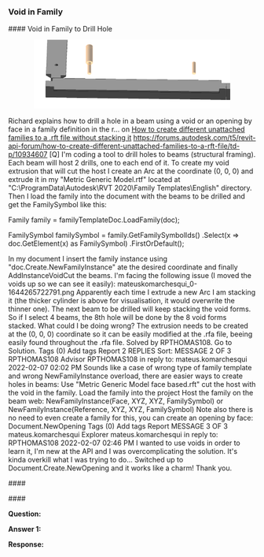<head>
<meta http-equiv="Content-Type" content="text/html; charset=utf-8">
<link rel="stylesheet" type="text/css" href="bc.css">
<script src="https://cdn.rawgit.com/google/code-prettify/master/loader/run_prettify.js" type="text/javascript"></script>
</head>

<!---



twitter:

 the #RevitAPI @AutodeskForge @AutodeskRevit #bim #DynamoBim #ForgeDevCon 

&ndash; 
...

linkedin:


#bim #DynamoBim #ForgeDevCon #Revit #API #IFC #SDK #AI #VisualStudio #Autodesk #AEC #adsk

the [Revit API discussion forum](http://forums.autodesk.com/t5/revit-api-forum/bd-p/160) thread

<center>
<img src="img/" alt="" title="" width="600"/>
<p style="font-size: 80%; font-style:italic"></p>
</center>

-->

### Void in Family

####<a name="2"></a> Void in Family to Drill Hole


<center>
<img src="img/void_in_family.png" alt="Void in family" title="Void in family" width="400"/> <!-- 1427 -->
</center>

  Richard explains how to drill a hole in a beam using a void or an opening by face in a family definition in
  the r...
  on [How to create different unattached families to a .rft file without stacking it]()
  https://forums.autodesk.com/t5/revit-api-forum/how-to-create-different-unattached-families-to-a-rft-file/td-p/10934607
  [Q] I'm coding a tool to drill holes to beams (structural framing). Each beam will host 2 drills, one to each end of it.
To create my void extrusion that will cut the host I create an Arc at the coordinate (0, 0, 0) and extrude it in my "Metric Generic Model.rtf" located at "C:\ProgramData\Autodesk\RVT 2020\Family Templates\English" directory. Then I load the family into the document with the beams to be drilled and get the FamilySymbol like this:

  Family family = familyTemplateDoc.LoadFamily(doc);
  
  FamilySymbol familySymbol = family.GetFamilySymbolIds()
    .Select(x => doc.GetElement(x) as FamilySymbol)
    .FirstOrDefault();

In my document I insert the family instance using "doc.Create.NewFamilyInstance" ate the desired coordinate and finally AddInstanceVoidCut the beams.
I'm facing the following issue (I moved the voids up so we can see it easily):
mateuskomarchesqui_0-1644265722791.png
Apparently each time I extrude a new Arc I am stacking it (the thicker cylinder is above for visualisation, it would overwrite the thinner one).
The next beam to be drilled will keep stacking the void forms. So if I select 4 beams, the 8th hole will be done by the 8 void forms stacked.
What could I be doing wrong? The extrusion needs to be created at the (0, 0, 0) coordinate so it can be easily modified at the .rfa file, beeing easily found throughout the .rfa file.
Solved by RPTHOMAS108. Go to Solution.
Tags (0)
Add tags
Report
2 REPLIES 
Sort: 
MESSAGE 2 OF 3
RPTHOMAS108
Advisor RPTHOMAS108 in reply to: mateus.komarchesqui
‎2022-02-07 02:02 PM 
Sounds like a case of wrong type of family template and wrong NewFamilyInstance overload, there are easier ways to create holes in beams:
Use "Metric Generic Model face based.rft" cut the host with the void in the family.
Load the family into the project
Host the family on the beam web:
NewFamilyInstance(Face, XYZ, XYZ, FamilySymbol) or
NewFamilyInstance(Reference, XYZ, XYZ, FamilySymbol)
Note also there is no need to even create a family for this, you can create an opening by face:
Document.NewOpening
Tags (0)
Add tags
Report
MESSAGE 3 OF 3
mateus.komarchesqui
Explorer mateus.komarchesqui in reply to: RPTHOMAS108
‎2022-02-07 02:46 PM 
I wanted to use voids in order to learn it, I'm new at the API and I was overcomplicating the solution. It's kinda overkill what I was trying to do...
Switched up to Document.Create.NewOpening and it works like a charm! Thank you.


####<a name="3"></a> 

####<a name="4"></a> 

**Question:** 

**Answer 1:** 


**Response:** 

<pre class="code">
</pre>


